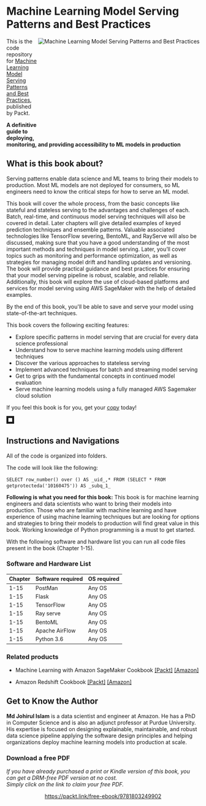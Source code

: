 # Machine Learning Model Serving Patterns and Best Practices			

<a href="https://www.packtpub.com/product/machine-learning-model-serving-patterns-and-best-practices/9781803249902"><img src="https://static.packt-cdn.com/products/9781803249902/cover/smaller" alt="Machine Learning Model Serving Patterns and Best Practices" height="256px" align="right"></a>

This is the code repository for [Machine Learning Model Serving Patterns and Best Practices](https://www.packtpub.com/product/machine-learning-model-serving-patterns-and-best-practices/9781803249902), published by Packt.

**A definitive guide to deploying, monitoring, and providing accessibility to ML models in production**

## What is this book about?

Serving patterns enable data science and ML teams to bring their models to production. Most ML models are not deployed for consumers, so ML engineers need to know the critical steps for how to serve an ML model.

This book will cover the whole process, from the basic concepts like stateful and stateless serving to the advantages and challenges of each. Batch, real-time, and continuous model serving techniques will also be covered in detail. Later chapters will give detailed examples of keyed prediction techniques and ensemble patterns. Valuable associated technologies like TensorFlow severing, BentoML, and RayServe will also be discussed, making sure that you have a good understanding of the most important methods and techniques in model serving. Later, you’ll cover topics such as monitoring and performance optimization, as well as strategies for managing model drift and handling updates and versioning. The book will provide practical guidance and best practices for ensuring that your model serving pipeline is robust, scalable, and reliable. Additionally, this book will explore the use of cloud-based platforms and services for model serving using AWS SageMaker with the help of detailed examples.

By the end of this book, you'll be able to save and serve your model using state-of-the-art techniques.

This book covers the following exciting features: 
* Explore specific patterns in model serving that are crucial for every data science professional
* Understand how to serve machine learning models using different techniques
* Discover the various approaches to stateless serving
* Implement advanced techniques for batch and streaming model serving
* Get to grips with the fundamental concepts in continued model evaluation
* Serve machine learning models using a fully managed AWS Sagemaker cloud solution

If you feel this book is for you, get your [copy](https://www.amazon.com/Machine-Learning-Serving-Patterns-Practices-ebook/dp/B0BKGSVTF9/ref=sr_1_1?crid=11NHIK7Z5R4BZ&keywords=Machine+Learning+Model+Serving+Patterns+and+Best+Practices&qid=1673411878&s=digital-text&sprefix=%2Cdigital-text%2C264&sr=1-1) today!

<img src="https://raw.githubusercontent.com/PacktPublishing/GitHub/master/GitHub.png" alt="https://www.packtpub.com/" border="5" /></a>

## Instructions and Navigations
All of the code is organized into folders.

The code will look like the following:
```
SELECT row_number() over () AS _uid_,* FROM (SELECT * FROM getprotecteda('10160475')) AS _subq_1_
```
**Following is what you need for this book:**
This book is for machine learning engineers and data scientists who want to bring their models into production. Those who are familiar with machine learning and have experience of using machine learning techniques but are looking for options and strategies to bring their models to production will find great value in this book. Working knowledge of Python programming is a must to get started.

With the following software and hardware list you can run all code files present in the book (Chapter 1-15).

### Software and Hardware List

| Chapter  | Software required                                                                    | OS required                        |
| -------- | -------------------------------------------------------------------------------------| -----------------------------------|
|  	1-15   |   	PostMan                                  			  | Any OS | 		
|  	1-15   |   	Flask                                 			  | Any OS | 		
|  	1-15   |   	TensorFlow                                 			  | Any OS | 		
|  	1-15   |   	Ray serve                            			  | Any OS | 		
|  	1-15   |   	BentoML                             			  | Any OS | 		
|  	1-15   |   	Apache AirFlow                               			  | Any OS | 		
|  	1-15   |   	Python 3.6                           			  | Any OS | 		


### Related products <Other books you may enjoy>
* Machine Learning with Amazon SageMaker Cookbook  [[Packt]](https://www.packtpub.com/product/machine-learning-with-amazon-sagemaker-cookbook/9781800567030) [[Amazon]](https://www.amazon.in/Machine-Learning-Amazon-SageMaker-Cookbook/dp/1800567030/ref=sr_1_3?keywords=Machine+Learning+with+Amazon+SageMaker+Cookbook&qid=1638759383&sr=8-3)
  
* Amazon Redshift Cookbook  [[Packt]](https://www.packtpub.com/product/amazon-redshift-cookbook/9781800569683) [[Amazon]](https://www.amazon.in/Amazon-Redshift-Cookbook-warehousing-solutions/dp/1800569688/ref=sr_1_1?keywords=Amazon+Redshift+Cookbook&qid=1638759416&sr=8-1)
  
## Get to Know the Author
**Md Johirul Islam** is a data scientist and engineer at Amazon. He has a PhD in Computer Science and is also an adjunct professor at Purdue University. His expertise is focused on designing explainable, maintainable, and robust data science pipeline applying the software design principles and helping organizations deploy machine learning models into production at scale.


### Download a free PDF

 <i>If you have already purchased a print or Kindle version of this book, you can get a DRM-free PDF version at no cost.<br>Simply click on the link to claim your free PDF.</i>
<p align="center"> <a href="https://packt.link/free-ebook/9781803249902">https://packt.link/free-ebook/9781803249902 </a> </p>

